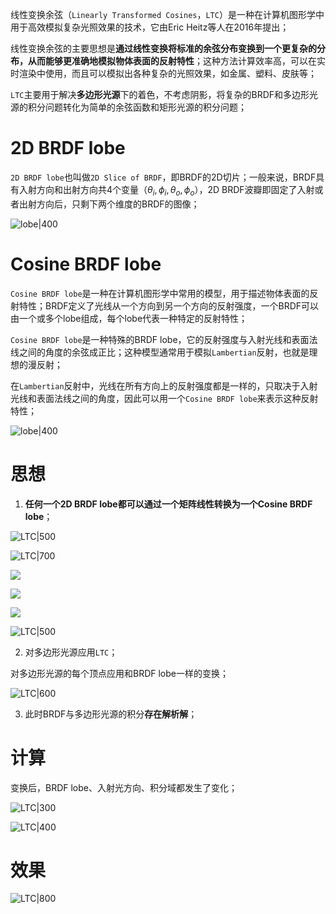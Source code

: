 线性变换余弦（`Linearly Transformed Cosines`，`LTC`）是一种在计算机图形学中用于高效模拟复杂光照效果的技术，它由Eric Heitz等人在2016年提出；

线性变换余弦的主要思想是**通过线性变换将标准的余弦分布变换到一个更复杂的分布，从而能够更准确地模拟物体表面的反射特性**；这种方法计算效率高，可以在实时渲染中使用，而且可以模拟出各种复杂的光照效果，如金属、塑料、皮肤等；

`LTC`主要用于解决**多边形光源**下的着色，不考虑阴影，将复杂的BRDF和多边形光源的积分问题转化为简单的余弦函数和矩形光源的积分问题；
# 2D BRDF lobe

`2D BRDF lobe`也叫做`2D Slice of BRDF`，即BRDF的2D切片；一般来说，BRDF具有入射方向和出射方向共4个变量（$\theta_i,\phi_i,\theta_o,\phi_o$），2D BRDF波瓣即固定了入射或者出射方向后，只剩下两个维度的BRDF的图像；

![lobe|400](https://pic-1315225359.cos.ap-shanghai.myqcloud.com/20230917192115.png)

# Cosine BRDF lobe

`Cosine BRDF lobe`是一种在计算机图形学中常用的模型，用于描述物体表面的反射特性；BRDF定义了光线从一个方向到另一个方向的反射强度，一个BRDF可以由一个或多个lobe组成，每个lobe代表一种特定的反射特性；

`Cosine BRDF lobe`是一种特殊的BRDF lobe，它的反射强度与入射光线和表面法线之间的角度的余弦成正比；这种模型通常用于模拟`Lambertian`反射，也就是理想的漫反射；

在`Lambertian`反射中，光线在所有方向上的反射强度都是一样的，只取决于入射光线和表面法线之间的角度，因此可以用一个`Cosine BRDF lobe`来表示这种反射特性；

![lobe|400](https://pic-1315225359.cos.ap-shanghai.myqcloud.com/20230917194840.png)



# 思想

1. **任何一个2D BRDF lobe都可以通过一个矩阵线性转换为一个Cosine BRDF lobe**；

![LTC|500](https://pic-1315225359.cos.ap-shanghai.myqcloud.com/20230917200855.png)


![LTC|700](https://pic-1315225359.cos.ap-shanghai.myqcloud.com/20230917195827.png)


![](https://pic-1315225359.cos.ap-shanghai.myqcloud.com/ltc_isotropic.gif)

![](https://pic-1315225359.cos.ap-shanghai.myqcloud.com/ltc_anisotropic.gif)


![](https://pic-1315225359.cos.ap-shanghai.myqcloud.com/ltc_skewness.gif)

![LTC|500](https://pic-1315225359.cos.ap-shanghai.myqcloud.com/20230918110325.png)


2. 对多边形光源应用`LTC`；

对多边形光源的每个顶点应用和BRDF lobe一样的变换；

![LTC|600](https://pic-1315225359.cos.ap-shanghai.myqcloud.com/20230924194818.png)

3. 此时BRDF与多边形光源的积分**存在解析解**；

# 计算

变换后，BRDF lobe、入射光方向、积分域都发生了变化；

![LTC|300](https://pic-1315225359.cos.ap-shanghai.myqcloud.com/20230924201601.png)

![LTC|400](https://pic-1315225359.cos.ap-shanghai.myqcloud.com/20230924201629.png)

# 效果

![LTC|800](https://pic-1315225359.cos.ap-shanghai.myqcloud.com/20230924202931.png)

